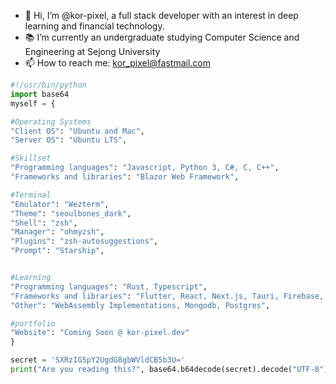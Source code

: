 - 👋 Hi, I’m @kor-pixel, a full stack developer with an interest in deep learning and financial technology.
- 📚 I’m currently an undergraduate studying Computer Science and Engineering at Sejong University
- 📫 How to reach me: kor_pixel@fastmail.com


```python
#!/usr/bin/python
import base64
myself = {

#Operating Systems
"Client OS": "Ubuntu and Mac",
"Server OS": "Ubuntu LTS",

#Skillset
"Programming languages": "Javascript, Python 3, C#, C, C++",
"Frameworks and libraries": "Blazor Web Framework",

#Terminal
"Emulator": "Wezterm",
"Theme": "seoulbones_dark",
"Shell": "zsh",
"Manager": "ohmyzsh",
"Plugins": "zsh-autosuggestions",
"Prompt": "Starship",


#Learning
"Programming languages": "Rust, Typescript",
"Frameworks and libraries": "Flutter, React, Next.js, Tauri, Firebase, .NET MAUI",
"Other": "WebAssembly Implementations, Mongodb, Postgres",

#portfolio
"Website": "Coming Soon @ kor-pixel.dev"
}

secret = 'SXRzIG5pY2UgdG8gbWVldCB5b3U='
print("Are you reading this?", base64.b64decode(secret).decode("UTF-8"))
```
